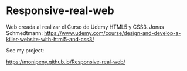 # Responsive-real-web
Web creada al realizar el Curso de Udemy HTML5 y CSS3.
Jonas Schmedtmann: 
https://www.udemy.com/course/design-and-develop-a-killer-website-with-html5-and-css3/

See my project:

https://monipeny.github.io/Responsive-real-web/
